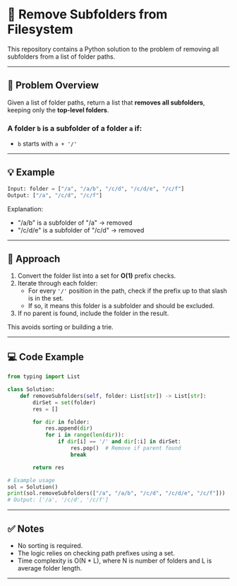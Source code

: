 # 📁 Remove Subfolders from Filesystem

This repository contains a Python solution to the problem of removing all subfolders from a list of folder paths.

---

## 📘 Problem Overview

Given a list of folder paths, return a list that **removes all subfolders**, keeping only the **top-level folders**.

### A folder `b` is a subfolder of a folder `a` if:
- `b` starts with `a + '/'`

---

## 💡 Example

```python
Input: folder = ["/a", "/a/b", "/c/d", "/c/d/e", "/c/f"]
Output: ["/a", "/c/d", "/c/f"]
```

Explanation:
- "/a/b" is a subfolder of "/a" → removed
- "/c/d/e" is a subfolder of "/c/d" → removed

---

## 🚀 Approach

1. Convert the folder list into a set for **O(1)** prefix checks.
2. Iterate through each folder:
   - For every `'/'` position in the path, check if the prefix up to that slash is in the set.
   - If so, it means this folder is a subfolder and should be excluded.
3. If no parent is found, include the folder in the result.

This avoids sorting or building a trie.

---

## 💻 Code Example

```python
from typing import List

class Solution:
    def removeSubfolders(self, folder: List[str]) -> List[str]:
        dirSet = set(folder)
        res = []

        for dir in folder:
            res.append(dir)
            for i in range(len(dir)):
                if dir[i] == '/' and dir[:i] in dirSet:
                    res.pop()  # Remove if parent found
                    break

        return res

# Example usage
sol = Solution()
print(sol.removeSubfolders(["/a", "/a/b", "/c/d", "/c/d/e", "/c/f"]))
# Output: ['/a', '/c/d', '/c/f']
```

---

## ✅ Notes

- No sorting is required.
- The logic relies on checking path prefixes using a set.
- Time complexity is O(N * L), where N is number of folders and L is average folder length.

---